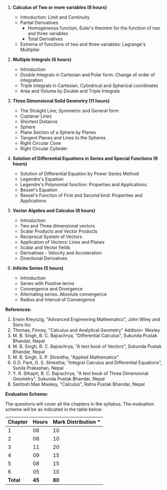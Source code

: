 1. **Calculus of Two or more variables (6 hours)**
   * Introduction: Limit and Continuity
   * Partial Derivatives
     * Homogeneous function, Euler's theorem for the function of two and three variables
     * Total Derivatives
   * Extrema of functions of two and three variables: Lagrange's Multiplier

2. **Multiple Integrals (6 hours)**
   * Introduction
   * Double Integrals in Cartesian and Polar form: Change of order of integration
   * Triple Integrals in Cartesian, Cylindrical and Spherical coordinates
   * Area and Volume by Double and Triple Integrals

3. **Three Dimensional Solid Geometry (11 hours)**
   * The Straight Line; Symmetric and General form
   * Coplanar Lines
   * Shortest Distance
   * Sphere
   * Plane Section of a Sphere by Planes
   * Tangent Planes and Lines to the Spheres
   * Right Circular Cone 
   * Right Circular Cylinder

4. **Solution of Differential Equations in Series and Special Functions (9 hours)**
   * Solution of Differential Equation by Power Series Method
   * Legendre's Equation
   * Legendre's Polynomial function: Properties and Applications.
   * Bessel's Equation
   * Bessel's Function of First and Second kind: Properties and Applications

5. **Vector Algebra and Calculus (8 hours)**
   * Introduction
   * Two and Three dimensional vectors
   * Scalar Products and Vector Products
   * Reciprocal System of Vectors
   * Application of Vectors: Lines and Planes
   * Scalar and Vector fields
   * Derivatives - Velocity and Acceleration
   * Directional Derivatives

6. **Infinite Series (5 hours)**
   * Introduction
   * Series with Positive terms
   * Convergence and Divergence 
   * Alternating series: Absolute convergence
   * Radius and Interval of Convergence

**References:**

1. Erwin Kreyszig, "Advanced Engineering Mathematics", John Wiley and Sons Inc
2. Thomas, Finney, "Calculus and Analytical Geometry" Addison- Wesley
3. M. B. Singh, B. C. Bajrachrya, "Differential Calculus", Sukunda Pustak Bhandar, Nepal
4. M. B. Singh, B. C. Bajrachrya, "A text book of Vectors", Sukunda Pustak Bhandar, Nepal
5. M. B. Singh, S. P. Shrestha, "Applied Mathematics"
6. G.D. Pant, G. S. Shrestha, "Integral Calculus and Differential Equations", Sunila Prakashan, Nepal
7. Y. R. Sthapit, B. C. Bajrachrya, "A text book of Three Dimensional Geometry", Sukunda Pustak Bhandar, Nepal
8. Santosh Man Maskey, "Calculus", Ratna Pustak Bhandar, Nepal

**Evaluation Scheme:**

The questions will cover all the chapters in the syllabus. The evaluation scheme will be as indicated in the table below:

| Chapter   | Hours  | Mark Distribution * |
| --------- | ------ | ------------------- |
| 1         | 06     | 10                  |
| 2         | 06     | 10                  |
| 3         | 11     | 20                  |
| 4         | 09     | 15                  |
| 5         | 08     | 15                  |
| 6         | 05     | 10                  |
| **Total** | **45** | **80**              |

